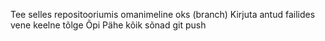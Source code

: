 Tee selles repositooriumis omanimeline oks (branch)
Kirjuta antud failides vene keelne tõlge
Õpi Pähe kõik sõnad
git push
